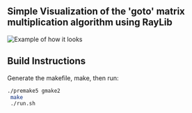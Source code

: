 ## Simple Visualization of the 'goto' matrix multiplication algorithm using RayLib

![Example of how it looks](https://media.giphy.com/media/zIzv9r0y4EPnLTtmy0/giphy.gif)

## Build Instructions

Generate the makefile, make, then run:
  ```bash
  ./premake5 gmake2
   make
   ./run.sh
  ```


